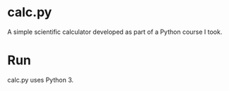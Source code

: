 # calc.py
A simple scientific calculator developed as part of a Python course I took.

# Run
calc.py uses Python 3.
